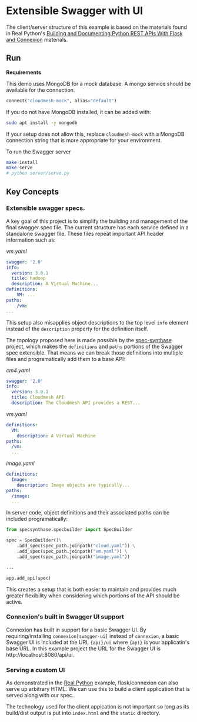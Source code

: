 # Extensible Swagger with UI

The client/server structure of this example is based on the materials found in Real Python's 
[Building and Documenting Python REST APIs With Flask and Connexion](https://github.com/realpython/materials/tree/main/flask-connexion-rest/version_4) materials.

## Run

**Requirements**

This demo uses MongoDB for a mock database. A mongo service should be available for the connection. 

```python
connect("cloudmesh-mock", alias="default")
```

If you do not have MongoDB installed, it can be added with:

```bash
sudo apt install -y mongodb
```

If your setup does not allow this, replace `cloudmesh-mock` with a MongoDB connection string that
is more appropriate for your environment. 

To run the Swagger server

```bash
make install
make serve
# python server/serve.py
```

## Key Concepts

### Extensible swagger specs.

A key goal of this project is to simplify the building and management of the final swagger spec file.
The current structure has each service defined in a standalone swagger file. These files repeat important API header information such as:

*vm.yaml*

```yaml
swagger: '2.0'
info:
  version: 3.0.1
  title: hadoop
  description: A Virtual Machine...
definitions:
    VM: ...
paths:
    /vm: 
...
```

This setup also misapplies object descriptions to the top level `info` element instead of the `description` property for the definition itself.

The topology proposed here is made possible by the [spec-synthase](https://github.com/MicroarrayTecnologia/spec-synthase) project, which makes the `definitions`
and `paths` portions of the Swagger spec extensible. That means we can break those definitions into multiple files and programatically add them to a base API:

*cm4.yaml*

```yaml
swagger: '2.0'
info:
  version: 3.0.1
  title: Cloudmesh API
  description: The Cloudmesh API provides a REST...
```

*vm.yaml*

```yaml
definitions:
  VM:
    description: A Virtual Machine
paths:
  /vm: 
  ...
```

*image.yaml*

```yaml
definitions:
  Image:
    description: Image objects are typically...
paths:
  /image: 
  ...
```

In server code, object definitions and their associated paths can be included programatically:

```python
from specsynthase.specbuilder import SpecBuilder

spec = SpecBuilder()\
    .add_spec(spec_path.joinpath("cloud.yaml")) \
    .add_spec(spec_path.joinpath("vm.yaml")) \
    .add_spec(spec_path.joinpath("image.yaml"))

...

app.add_api(spec)
```

This creates a setup that is both easier to maintain and provides much greater flexibility when
considering which portions of the API should be active.


### Connexion's built in Swagger UI support

Connexion has built in support for a basic Swagger UI. By requiring/installing 
`connexion[swagger-ui]` instead of `connexion`, a basic Swagger UI is included at the URL
`{api}/ui` where `{api}` is your applicatin's base URL. In this example project the URL for the
Swagger UI is http://localhost:8080/api/ui.


### Serving a custom UI

As demonstrated in the [Real Python](https://github.com/realpython/materials/tree/master/flask-connexion-rest/version_4) example, flask/connexion can also serve up arbitrary HTML. We can use this to build a client application 
that is served along with our spec.

The technology used for the client appication is not important so long as its build/dist output 
is put into `index.html` and the `static` directory.
